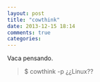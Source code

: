 ```yaml
---
layout: post
title: "cowthink"
date: 2013-12-15 18:14
comments: true
categories: 
---
```

Vaca pensando.

>$ cowthink -p ¿¿Linux??

